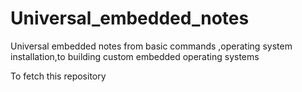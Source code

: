 # Universal_embedded_notes
Universal embedded notes from basic commands ,operating system installation,to building custom embedded operating systems

To fetch this repository 

